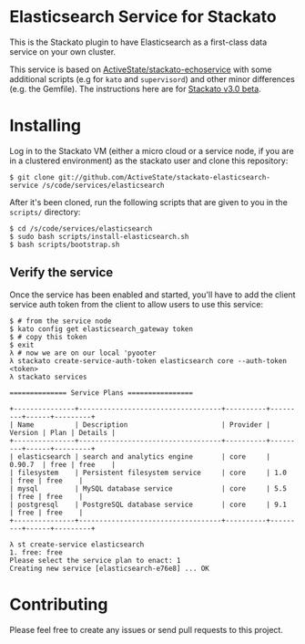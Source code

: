 Elasticsearch Service for Stackato
==================================

This is the Stackato plugin to have Elasticsearch as a
first-class data service on your own cluster.

This service is based on [ActiveState/stackato-echoservice](https://github.com/ActiveState/stackato-echoservice)
with some additional scripts (e.g for `kato` and `supervisord`)
and other minor differences (e.g. the Gemfile). The instructions
here are for [Stackato v3.0 beta](http://beta.stackato.com/).

# Installing

Log in to the Stackato VM (either a micro cloud or a service node, if you are
in a clustered environment) as the stackato user and clone this repository:

    $ git clone git://github.com/ActiveState/stackato-elasticsearch-service /s/code/services/elasticsearch

After it's been cloned, run the following scripts that are given to you in the
`scripts/` directory:

    $ cd /s/code/services/elasticsearch
    $ sudo bash scripts/install-elasticsearch.sh
    $ bash scripts/bootstrap.sh

## Verify the service

Once the service has been enabled and started, you'll have to add the client
service auth token from the client to allow users to use this service:

    $ # from the service node
    $ kato config get elasticsearch_gateway token
    $ # copy this token
    $ exit
    λ # now we are on our local 'pyooter
    λ stackato create-service-auth-token elasticsearch core --auth-token <token>
    λ stackato services

    ============== Service Plans ================

    +---------------+-----------------------------------+----------+---------+------+---------+
    | Name          | Description                       | Provider | Version | Plan | Details |
    +---------------+-----------------------------------+----------+---------+------+---------+
    | elasticsearch | search and analytics engine       | core     | 0.90.7  | free | free    |
    | filesystem    | Persistent filesystem service     | core     | 1.0     | free | free    |
    | mysql         | MySQL database service            | core     | 5.5     | free | free    |
    | postgresql    | PostgreSQL database service       | core     | 9.1     | free | free    |
    +---------------+-----------------------------------+----------+---------+------+---------+

    λ st create-service elasticsearch
    1. free: free
    Please select the service plan to enact: 1
    Creating new service [elasticsearch-e76e8] ... OK

# Contributing

Please feel free to create any issues or send pull requests to this project.
